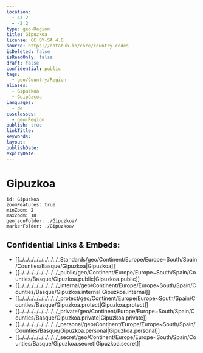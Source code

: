 ```yaml
---
location:
  - 43.2
  - -2.2
type: geo-Region
title: Gipuzkoa
license: CC BY-SA 4.0
source: https://datahub.io/core/country-codes
isDeleted: false
isReadOnly: false
draft: false
confidential: public
tags:
  - geo/Country/Region
aliases:
  - Gipuzkoa
  - Guipúzcoa
Languages:
  - de
cssclasses:
  - geo-Region
publish: true
linkTitle: 
keywords: 
layout: 
publishDate: 
expiryDate:
---
```


# Gipuzkoa

```leaflet
id: Gipuzkoa
zoomFeatures: true 
minZoom: 2 
maxZoom: 18
geojsonFolder: ./Gipuzkoa/
markerFolder: ./Gipuzkoa/
```


## Confidential Links & Embeds: 
- [[../../../../../../../../_Standards/geo/Continent/Europe/Europe~South/Spain/Counties/Basque/Gipuzkoa|Gipuzkoa]] 
- [[../../../../../../../../_public/geo/Continent/Europe/Europe~South/Spain/Counties/Basque/Gipuzkoa.public|Gipuzkoa.public]] 
- [[../../../../../../../../_internal/geo/Continent/Europe/Europe~South/Spain/Counties/Basque/Gipuzkoa.internal|Gipuzkoa.internal]] 
- [[../../../../../../../../_protect/geo/Continent/Europe/Europe~South/Spain/Counties/Basque/Gipuzkoa.protect|Gipuzkoa.protect]] 
- [[../../../../../../../../_private/geo/Continent/Europe/Europe~South/Spain/Counties/Basque/Gipuzkoa.private|Gipuzkoa.private]] 
- [[../../../../../../../../_personal/geo/Continent/Europe/Europe~South/Spain/Counties/Basque/Gipuzkoa.personal|Gipuzkoa.personal]] 
- [[../../../../../../../../_secret/geo/Continent/Europe/Europe~South/Spain/Counties/Basque/Gipuzkoa.secret|Gipuzkoa.secret]] 


